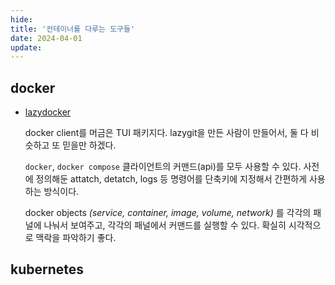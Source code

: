 ```yaml
---
hide:
title: '컨테이너를 다루는 도구들'
date: 2024-04-01
update:
---
```


## docker

- [lazydocker](https://github.com/jesseduffield/lazydocker)

  docker client를 머금은 TUI 패키지다. lazygit을 만든 사람이 만들어서, 둘 다 비슷하고 또 믿을만 하겠다.

  `docker`, `docker compose` 클라이언트의 커맨드(api)를 모두 사용할 수 있다. 사전에 정의해둔 attatch,
  detatch, logs 등 명령어를 단축키에 지정해서 간편하게 사용하는 방식이다.

  docker objects _(service, container, image, volume, network)_ 를 각각의 패널에 나눠서 보여주고, 각각의
  패널에서 커맨드를 실행할 수 있다. 확실히 시각적으로 맥락을 파악하기 좋다.

## kubernetes
